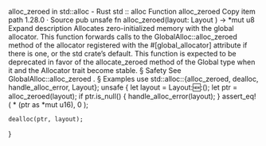 alloc_zeroed in std::alloc - Rust
std
::
alloc
Function
alloc_zeroed
Copy item path
1.28.0
·
Source
pub unsafe fn alloc_zeroed(layout:
Layout
) ->
*mut
u8
Expand description
Allocates zero-initialized memory with the global allocator.
This function forwards calls to the
GlobalAlloc::alloc_zeroed
method
of the allocator registered with the
#[global_allocator]
attribute
if there is one, or the
std
crate’s default.
This function is expected to be deprecated in favor of the
allocate_zeroed
method
of the
Global
type when it and the
Allocator
trait become stable.
§
Safety
See
GlobalAlloc::alloc_zeroed
.
§
Examples
use
std::alloc::{alloc_zeroed, dealloc, handle_alloc_error, Layout};
unsafe
{
let
layout = Layout::new::<u16>();
let
ptr = alloc_zeroed(layout);
if
ptr.is_null() {
        handle_alloc_error(layout);
    }
assert_eq!
(
*
(ptr
as
*mut
u16),
0
);

    dealloc(ptr, layout);
}